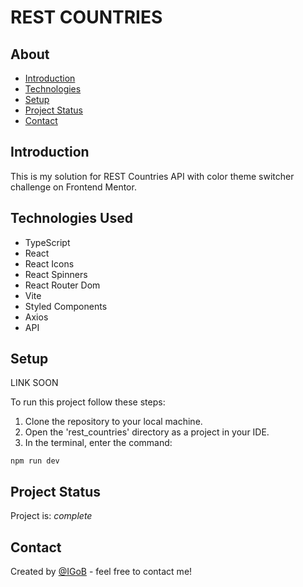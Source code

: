 # REST COUNTRIES

## About
* [Introduction](#introduction)
* [Technologies](#technologies-used)
* [Setup](#setup)
* [Project Status](#project-status)
* [Contact](#contact)


## Introduction
This is my solution for REST Countries API with color theme switcher challenge on Frontend Mentor.


## Technologies Used
* TypeScript
* React
* React Icons
* React Spinners
* React Router Dom
* Vite
* Styled Components
* Axios
* API

## Setup

LINK SOON

To run this project follow these steps:

1. Clone the repository to your local machine.
2. Open the 'rest_countries' directory as a project in your IDE.
3. In the terminal, enter the command:

```
npm run dev
```

## Project Status
Project is: _complete_


## Contact
Created by [@IGoB](https://igobb-portfolio.netlify.app/) - feel free to contact me!
